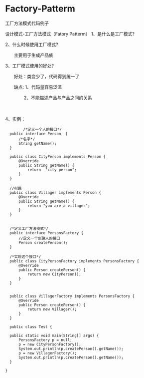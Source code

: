 # Factory-Patterm
工厂方法模式代码例子

设计模式-工厂方法模式（Fatory Patterm）
1、是什么是工厂模式?

2、什么时候使用工厂模式?

　　主要用于生成产品族

3、工厂模式使用的好处?

　　好处：类变少了，代码得到统一了

　　缺点: 1、代码量容易泛滥

　　　　 2、不能描述产品与产品之间的关系

　　　

4、实例：
    
    
            /*定义一个人的接口*/
      public interface Person  {
          /*名字*/
          String getName();
      }

      public class CityPerson implements Person {
          @Override
          public String getName() {
              return  "city person";
          }
      }

      //村民
      public class Villager implements Person {
          @Override
          public String getName() {
              return "you are a villager";
          }
      }


      /*定义工厂方法模式*/
      public interface PersonsFactory {
          //定义一个创建人的接口
          Person createPerson();
      }

      /*实现这个接口*/
      public class CityPersonFactory implements PersonsFactory {
          @Override
          public Person createPerson() {
              return new CityPerson();
          }
      }


      public class VillagerFactory implements PersonsFactory {
          @Override
          public Person createPerson() {
              return new Villager();
          }
      }

      public class Test {

      public static void main(String[] args) {
          PersonsFactory p = null;
          p = new CityPersonFactory();
          System.out.println(p.createPerson().getName());
          p = new VillagerFactory();
          System.out.println(p.createPerson().getName());
      }

    }
  
